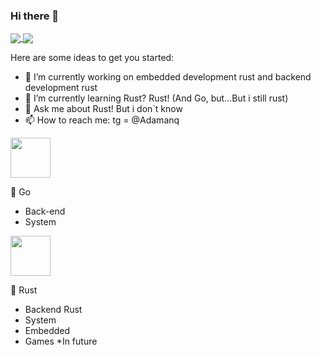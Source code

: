 ### Hi there 👋

<a href="https://github.com/anuraghazra/github-readme-stats">
  <img align="center" src="https://github-readme-stats.vercel.app/api?username=Adamanr&hide_border=true&show_icons=true&theme=moltack"/>
</a>
<a href="https://github.com/anuraghazra/convoychat">
  <img align="center" src="https://github-readme-stats.vercel.app/api/top-langs/?username=Adamanr&hide_border=true&theme=moltack" />
</a>

</div>

Here are some ideas to get you started:

- 🔭 I’m currently working on embedded development rust and backend development rust
- 🌱 I’m currently learning Rust? Rust! (And Go, but...But i still rust) 
- 💬 Ask me about Rust! But i don`t know
- 📫 How to reach me: tg = @Adamanq 
<tr>
    <td>
      <img height="64" width="64" src="https://cdn.jsdelivr.net/npm/simple-icons@v7/icons/go.svg" />
    </td>
    <td>   
       <p>🤙 Go</p>
      <ul>
        <li>Back-end</li>
        <li>System</li>
      </ul>
    </td>
    <td> 
        <img height="64" width="64" src="https://cdn.jsdelivr.net/npm/simple-icons@v7/icons/rust.svg" />
    </td>  
    <td>
      <p>🦀 Rust</p>
      <ul>
        <li>Backend Rust</li>
        <li>System</li>
        <li>Embedded</li>
        <li>Games *In future </li>
      </ul>
    </td> 
  <tr>    
  



